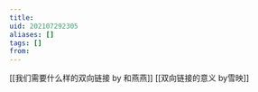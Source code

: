 ```yaml
---
title: 
uid: 202107292305
aliases: []
tags: []
from: 
---
```

[[我们需要什么样的双向链接 by 和燕燕]]
[[双向链接的意义 by雪映]]